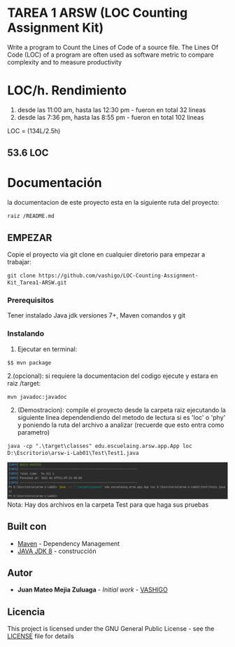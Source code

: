 # TAREA 1 ARSW (LOC Counting Assignment Kit)

Write a program to Count the Lines of Code of a source file. The Lines Of Code (LOC) of a program are often used as software metric to compare complexity and to measure productivity

# LOC/h. Rendimiento

1. desde las 11:00 am, hasta las 12:30 pm - fueron en total 32 lineas
2. desde las 7:36 pm, hasta las 8:55 pm - fueron en total 102 lineas


LOC = (134L/2.5h)

## 53.6 LOC

# Documentación

la documentacion de este proyecto esta en la siguiente ruta del proyecto:
```
raiz /README.md
```
## EMPEZAR

Copie el proyecto via git clone en cualquier diretorio para empezar a trabajar:
```
git clone https://github.com/vashigo/LOC-Counting-Assignment-Kit_Tarea1-ARSW.git
```

### Prerequisitos

Tener instalado Java jdk versiones 7+, Maven comandos y git

### Instalando

1. Ejecutar en terminal:

```
$$ mvn package
```
2.(opcional):
si requiere la documentacion del codigo ejecute y estara en raiz /target:

```
mvn javadoc:javadoc
```

2. (Demostracion):
   compile el proyecto desde la carpeta raiz ejecutando la siguiente linea dependendiendo del metodo de lectura si es 'loc' o 'phy' y poniendo la ruta del archivo a analizar (recuerde que esto entra como parametro)

```
java -cp ".\target\classes" edu.escuelaing.arsw.app.App loc D:\Escritorio\arsw-i-Lab01\Test\Test1.java

```
![Imágen 1](img/1.png)
Nota: Hay dos archivos en la carpeta Test para que haga sus pruebas

## Built con

* [Maven](https://maven.apache.org/) - Dependency Management
* [JAVA JDK 8](http://www.oracle.com/technetwork/java/javase/overview/index.html) - construcción


## Autor

* **Juan Mateo Mejia Zuluaga** - *Initial work* - [VASHIGO](https://github.com/MatiwsxD)


## Licencia

This project is licensed under the GNU General Public License - see the [LICENSE](LICENSE) file for details